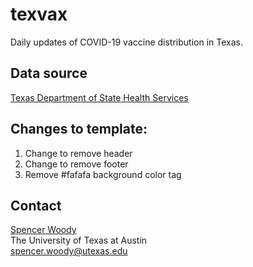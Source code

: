 
# texvax

Daily updates of COVID-19 vaccine distribution in Texas. 

## Data source

[Texas Department of State Health Services][DSHS]

## Changes to template:

1. Change to remove header
2. Change to remove footer
3. Remove #fafafa background color tag

## Contact

[Spencer Woody]  
The University of Texas at Austin  
spencer.woody@utexas.edu

[Spencer Woody]: https://spencerwoody.github.io
[DSHS]: https://www.dshs.texas.gov/coronavirus/immunize/vaccine.aspx 


